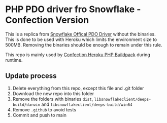 # PHP PDO driver fro Snowflake - Confection Version

This is a replica from [Snowflake Offical PDO Driver](https://github.com/snowflakedb/pdo_snowflake) without the binaries. This is done to be used with Heroku which limits the environment size to 500MB. Removing the binaries should be enough to remain under this rule.

This repo is mainly used by [Confection Heroku PHP Buildpack](https://github.com/studiohyperset/heroku-buildpack-php) during runtime.


## Update process

1. Delete everything from this repo, except this file and .git folder
2. Download the new repo into this folder
3. Remove the folders with binaries `dist`, `libsnowflakeclient/deeps-build/darwin` and `libsnowflakeclient/deeps-build/win64` 
5. Remove `.github` to avoid tests
6. Commit and push to main
